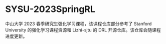 # SYSU-2023SpringRL

中山大学 2023 春季研究生强化学习课程，该课程仓库部分参考了 Stanford University 的强化学习课程资源和 Lizhi-sjtu 的 DRL 开源仓库。该仓库会随课程进度更新。

